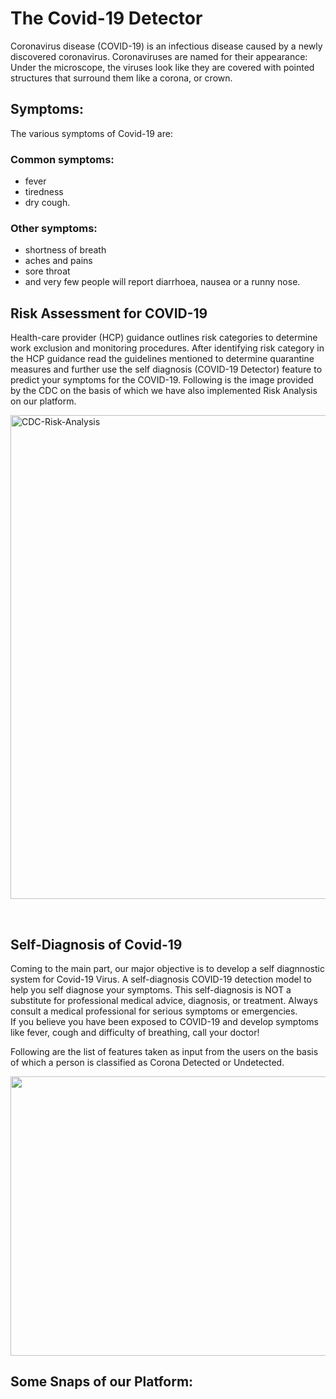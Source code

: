 <h1><strong>The Covid-19 Detector</strong></h1>
<p>Coronavirus disease (COVID-19) is an infectious disease caused by a newly discovered coronavirus. Coronaviruses are named for their appearance: Under the microscope, the viruses look like they are covered with pointed structures that surround them like a corona, or crown.</p>
<h2>Symptoms:</h2>
<p>The various symptoms of Covid-19 are:</p>
<h3>Common symptoms:</h3>
<ul>
<li>fever</li>
<li>tiredness</li>
<li>dry cough.</li>
</ul>
<h3>Other symptoms:</h3>
<ul>
<li>shortness of breath</li>
<li>aches and pains</li>
<li>sore throat</li>
<li>and very few people will report diarrhoea, nausea or a runny nose.</li>
</ul>
<h2>Risk Assessment for COVID-19</h2>
<p>Health-care provider (HCP) guidance outlines risk categories to determine work exclusion and monitoring procedures. After identifying risk category in the HCP guidance read the guidelines mentioned to determine quarantine measures and further use the self diagnosis (COVID-19 Detector) feature to predict your symptoms for the COVID-19. Following is the image provided by the CDC on the basis of which we have also implemented Risk Analysis on our platform.</p>
<p><img src="https://www.metrohealth.org/-/media/metrohealth/images/infectious-disease/public-health-management-decision-making.jpg?h=774&amp;w=1000&amp;la=en&amp;hash=F1AE1160A8443B386D48D0D024D4059637712430" alt="CDC-Risk-Analysis" width="1000" height="774" /></p>
<p>&nbsp;</p>
<h2>Self-Diagnosis of Covid-19</h2>
<p>Coming to the main part,&nbsp;our major objective is to develop a self diagnnostic system for Covid-19 Virus.&nbsp;A self-diagnosis COVID-19 detection model to help you self diagnose your symptoms. This self-diagnosis is NOT a substitute for professional medical advice, diagnosis, or treatment. Always consult a medical professional for serious symptoms or emergencies.<br />If you believe you have been exposed to COVID-19 and develop symptoms like fever, cough and difficulty of breathing, call your doctor!</p>
<p>Following are the list of features taken as input from the users on the basis of which a person is classified as Corona Detected or Undetected.</p>
<p><img src="https://ibb.co/n1jHd7Dn" alt="" /><img src="https://i.pinimg.com/750x/25/5e/97/255e97d73f785ad4504f129171f6136e.jpg" alt="" width="749" height="447" /></p>
<h2>Some Snaps of our&nbsp;Platform:</h2>
<p>&nbsp;</p>

